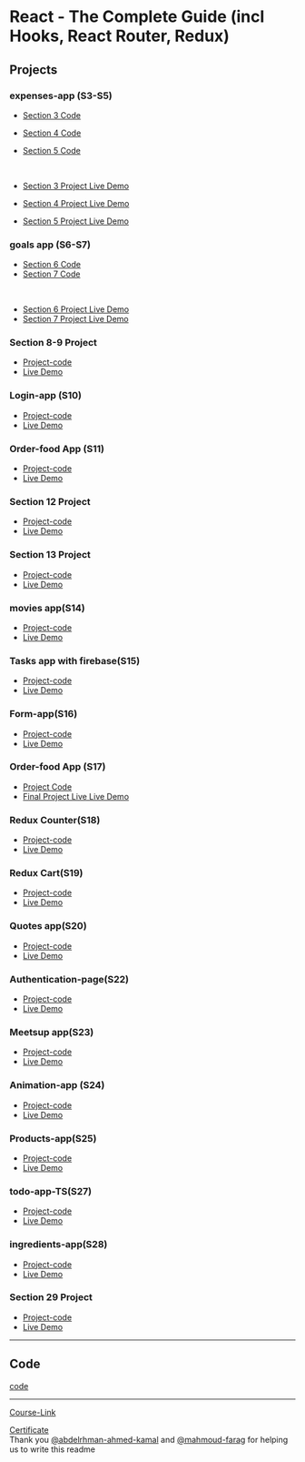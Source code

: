 # React - The Complete Guide (incl Hooks, React Router, Redux)

## Projects

### expenses-app (S3-S5)

- [Section 3 Code](./Projects/Expenses-app/S03-project)
- [Section 4 Code](./Projects/Expenses-app/S04-project/)
- [Section 5 Code](./Projects/Expenses-app/S05-project/)

  <br/>

- [Section 3 Project Live Demo]()
- [Section 4 Project Live Demo]()
- [Section 5 Project Live Demo](https://expenses-app3-turki.netlify.app/)

### goals app (S6-S7)

- [Section 6 Code](./Projects/goals-app/S06-project/)
- [Section 7 Code](./Projects/goals-app/S07-project/)

<br/>

- [Section 6 Project Live Demo]()
- [Section 7 Project Live Demo](https://golas-app-2-turki.netlify.app/)

### Section 8-9 Project

- [Project-code](./Projects/section-8-9-project)
- [Live Demo](https://student-list-turki.netlify.app/)

### Login-app (S10)

- [Project-code](./Projects/Login-app-s10/)
- [Live Demo](https://login-app-turki.netlify.app/)

### Order-food App (S11)

- [Project-code](./Projects/order-food-app/S11-project/)
- [Live Demo]()

### Section 12 Project

- [Project-code](./Projects/S12-project)
- [Live Demo]()

### Section 13 Project

- [Project-code](./Projects/S13-project)
- [Live Demo](https://search-componnent-turki.netlify.app/)

### movies app(S14)

- [Project-code](./Projects/movies-app)
- [Live Demo](https://movies-app-turki.netlify.app/)

### Tasks app with firebase(S15)

- [Project-code](./Projects/task-app-firbase/)
- [Live Demo](https://tasks-app-turki.netlify.app/)

### Form-app(S16)

- [Project-code](./Projects/form-app)
- [Live Demo](https://form-app-turki.netlify.app/)

### Order-food App (S17)

- [Project Code](./Projects/order-food-app/S17-project/)
- [Final Project Live Live Demo](https://meals-app-2-turki.netlify.app/)

### Redux Counter(S18)

- [Project-code](./Projects/redux-counter)
- [Live Demo](https://counter-redux-turki.netlify.app/)

### Redux Cart(S19)

- [Project-code](./Projects/redux-cart)
- [Live Demo](https://shooping-app-redux-turki.netlify.app/)

### Quotes app(S20)

- [Project-code](./Projects/quotes-app)
- [Live Demo](https://quotes-app-turki.netlify.app/quotes)

### Authentication-page(S22)

- [Project-code](./Projects/Authentication-page)
- [Live Demo](https://auth-app-turki.netlify.app/auth)

### Meetsup app(S23)

- [Project-code](./Projects/meetsup-app)
- [Live Demo](https://next-js-demo-turki.vercel.app/)

### Animation-app (S24)

- [Project-code](./Projects/animation-app)
- [Live Demo](https://animation-app-turki.netlify.app/)

### Products-app(S25)

- [Project-code](./Projects/Products-app)
- [Live Demo](https://products-app-turki.netlify.app/)

### todo-app-TS(S27)

- [Project-code](./Projects/todo-app-TS)
- [Live Demo](https://todo-app-ts-turki.netlify.app/)

### ingredients-app(S28)

- [Project-code](./Projects/ingredients-app/)
- [Live Demo]()

### Section 29 Project

- [Project-code](./Projects/Section-29/)
- [Live Demo]()

---

## Code

[code](Code)

---

[Course-Link](https://www.udemy.com/course/react-the-complete-guide-incl-redux/)<br>

[Certificate](https://www.udemy.com/certificate/UC-c469896c-1b59-4fac-9e48-f1b811be4044/)
<br>
Thank you [@abdelrhman-ahmed-kamal](https://github.com/Abdelrhman-ahmed-kamal) and [@mahmoud-farag](https://github.com/mahmoud-farag) for helping us to write this readme
